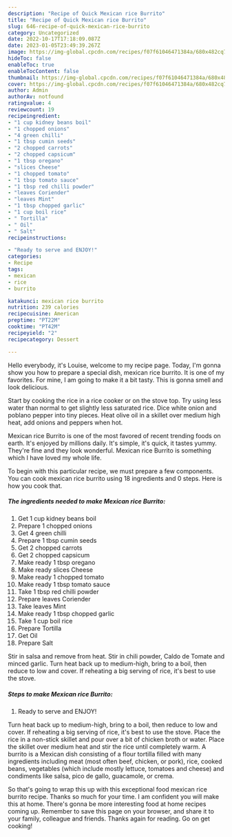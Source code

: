 ```yaml
---
description: "Recipe of Quick Mexican rice Burrito"
title: "Recipe of Quick Mexican rice Burrito"
slug: 646-recipe-of-quick-mexican-rice-burrito
category: Uncategorized
date: 2022-10-17T17:18:09.087Z
date: 2023-01-05T23:49:39.267Z
image: https://img-global.cpcdn.com/recipes/f07f61046471384a/680x482cq70/mexican-rice-burrito-recipe-main-photo.jpg
hideToc: false
enableToc: true
enableTocContent: false
thumbnail: https://img-global.cpcdn.com/recipes/f07f61046471384a/680x482cq70/mexican-rice-burrito-recipe-main-photo.jpg
cover: https://img-global.cpcdn.com/recipes/f07f61046471384a/680x482cq70/mexican-rice-burrito-recipe-main-photo.jpg
author: Admin
authorAv: notfound
ratingvalue: 4
reviewcount: 19
recipeingredient:
- "1 cup kidney beans boil"
- "1 chopped onions"
- "4 green chilli"
- "1 tbsp cumin seeds"
- "2 chopped carrots"
- "2 chopped capsicum"
- "1 tbsp oregano"
- "slices Cheese"
- "1 chopped tomato"
- "1 tbsp tomato sauce"
- "1 tbsp red chilli powder"
- "leaves Coriender"
- "leaves Mint"
- "1 tbsp chopped garlic"
- "1 cup boil rice"
- " Tortilla"
- " Oil"
- " Salt"
recipeinstructions:

- "Ready to serve and ENJOY!"
categories:
- Recipe
tags:
- mexican
- rice
- burrito

katakunci: mexican rice burrito 
nutrition: 239 calories
recipecuisine: American
preptime: "PT22M"
cooktime: "PT42M"
recipeyield: "2"
recipecategory: Dessert

---
```



Hello everybody, it's Louise, welcome to my recipe page. Today, I'm gonna show you how to prepare a special dish, mexican rice burrito. It is one of my favorites. For mine, I am going to make it a bit tasty. This is gonna smell and look delicious.

Start by cooking the rice in a rice cooker or on the stove top. Try using less water than normal to get slightly less saturated rice. Dice white onion and poblano pepper into tiny pieces. Heat olive oil in a skillet over medium high heat, add onions and peppers when hot.

Mexican rice Burrito is one of the most favored of recent trending foods on earth. It's enjoyed by millions daily. It's simple, it's quick, it tastes yummy. They're fine and they look wonderful. Mexican rice Burrito is something which I have loved my whole life.


To begin with this particular recipe, we must prepare a few components. You can cook mexican rice burrito using 18 ingredients and 0 steps. Here is how you cook that.

<!--inarticleads1-->

##### The ingredients needed to make Mexican rice Burrito:

1. Get 1 cup kidney beans boil
1. Prepare 1 chopped onions
1. Get 4 green chilli
1. Prepare 1 tbsp cumin seeds
1. Get 2 chopped carrots
1. Get 2 chopped capsicum
1. Make ready 1 tbsp oregano
1. Make ready slices Cheese
1. Make ready 1 chopped tomato
1. Make ready 1 tbsp tomato sauce
1. Take 1 tbsp red chilli powder
1. Prepare leaves Coriender
1. Take leaves Mint
1. Make ready 1 tbsp chopped garlic
1. Take 1 cup boil rice
1. Prepare  Tortilla
1. Get  Oil
1. Prepare  Salt


Stir in salsa and remove from heat. Stir in chili powder, Caldo de Tomate and minced garlic. Turn heat back up to medium-high, bring to a boil, then reduce to low and cover. If reheating a big serving of rice, it&#39;s best to use the stove. 

<!--inarticleads2-->

##### Steps to make Mexican rice Burrito:


1. Ready to serve and ENJOY!

Turn heat back up to medium-high, bring to a boil, then reduce to low and cover. If reheating a big serving of rice, it&#39;s best to use the stove. Place the rice in a non-stick skillet and pour over a bit of chicken broth or water. Place the skillet over medium heat and stir the rice until completely warm. A burrito is a Mexican dish consisting of a flour tortilla filled with many ingredients including meat (most often beef, chicken, or pork), rice, cooked beans, vegetables (which include mostly lettuce, tomatoes and cheese) and condiments like salsa, pico de gallo, guacamole, or crema. 

So that's going to wrap this up with this exceptional food mexican rice burrito recipe. Thanks so much for your time. I am confident you will make this at home. There's gonna be more interesting food at home recipes coming up. Remember to save this page on your browser, and share it to your family, colleague and friends. Thanks again for reading. Go on get cooking!

